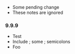 - Some pending change
- These notes are ignored

### 9.9.9
- Test
- Include ; some ; semicolons
- Foo